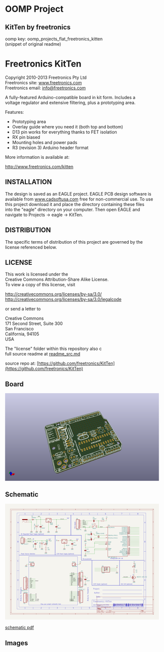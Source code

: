 # OOMP Project  
## KitTen  by freetronics  
  
oomp key: oomp_projects_flat_freetronics_kitten  
(snippet of original readme)  
  
Freetronics KitTen  
==================  
Copyright 2010-2013 Freetronics Pty Ltd    
Freetronics site:  www.freetronics.com    
Freetronics email: info@freetronics.com    
  
A fully-featured Arduino-compatible board in kit form. Includes a  
voltage regulator and extensive filtering, plus a prototyping area.  
  
Features:  
  
 * Prototyping area  
 * Overlay guide where you need it (both top and bottom)  
 * D13 pin works for everything thanks to FET isolation  
 * RX pin biased  
 * Mounting holes and power pads  
 * R3 (revision 3) Arduino header format  
  
More information is available at:  
  
  http://www.freetronics.com/kitten  
  
  
INSTALLATION  
------------  
The design is saved as an EAGLE project. EAGLE PCB design software is  
available from www.cadsoftusa.com free for non-commercial use. To use  
this project download it and place the directory containing these files  
into the "eagle" directory on your computer. Then open EAGLE and  
navigate to Projects -> eagle -> KitTen.  
  
  
DISTRIBUTION  
------------  
The specific terms of distribution of this project are governed by the  
license referenced below.  
  
  
LICENSE  
-------  
This work is licensed under the  
Creative Commons Attribution-Share Alike License.    
To view a copy of this license, visit  
  
  http://creativecommons.org/licenses/by-sa/3.0/    
  http://creativecommons.org/licenses/by-sa/3.0/legalcode  
  
or send a letter to  
  
  Creative Commons    
  171 Second Street, Suite 300    
  San Francisco    
  California, 94105    
  USA  
  
The "license" folder within this repository also c  
  full source readme at [readme_src.md](readme_src.md)  
  
source repo at: [https://github.com/freetronics/KitTen](https://github.com/freetronics/KitTen)  
## Board  
  
[![working_3d.png](working_3d_600.png)](working_3d.png)  
## Schematic  
  
[![working_schematic.png](working_schematic_600.png)](working_schematic.png)  
  
[schematic pdf](working_schematic.pdf)  
## Images  

